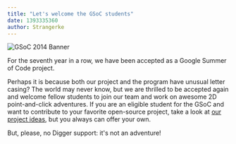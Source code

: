 ```yaml
---
title: "Let's welcome the GSoC students"
date: 1393335360
author: Strangerke
---
```


![GSoC 2014 Banner](/data/news/GSOC-14_banner.png)

For the seventh year in a row, we have been accepted as a Google Summer of Code project.

Perhaps it is because both our project and the program have unusual letter casing? The world may never know, but we are thrilled to be accepted again and welcome fellow students to join our team and work on awesome 2D point-and-click adventures. If you are an eligible student for the GSoC and want to contribute to your favorite open-source project, take a look at [our project ideas](http://wiki.scummvm.org/index.php/GSoC_Ideas), but you always can offer your own.

But, please, no Digger support: it's not an adventure!

